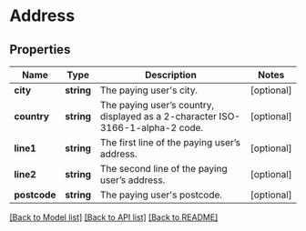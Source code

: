 # Address

## Properties
Name | Type | Description | Notes
------------ | ------------- | ------------- | -------------
**city** | **string** | The paying user&#x27;s city. | [optional] 
**country** | **string** | The paying user’s country, displayed as a 2-character ISO-3166-1-alpha-2 code. | [optional] 
**line1** | **string** | The first line of the paying user’s address. | [optional] 
**line2** | **string** | The second line of the paying user’s address. | [optional] 
**postcode** | **string** | The paying user&#x27;s postcode. | [optional] 

[[Back to Model list]](../../README.md#documentation-for-models) [[Back to API list]](../../README.md#documentation-for-api-endpoints) [[Back to README]](../../README.md)

